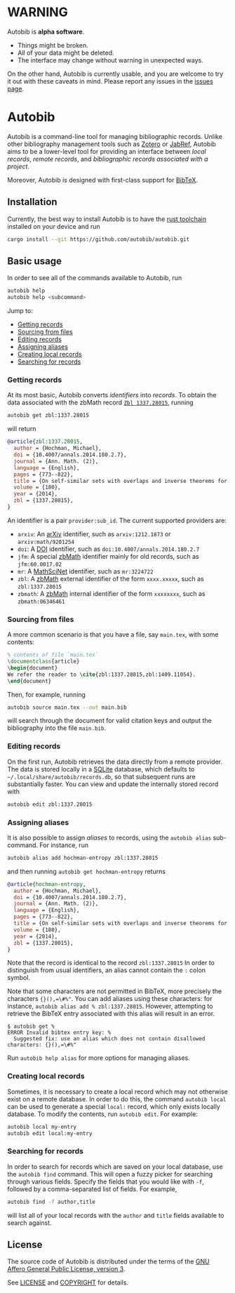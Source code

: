 # WARNING

Autobib is **alpha software**.

- Things might be broken.
- All of your data might be deleted.
- The interface may change without warning in unexpected ways.

On the other hand, Autobib is currently usable, and you are welcome to try it out with these caveats in mind.
Please report any issues in the [issues page](https://github.com/autobib/autobib/issues).

# Autobib

Autobib is a command-line tool for managing bibliographic records.
Unlike other bibliography management tools such as [Zotero](https://www.zotero.org/) or [JabRef](https://www.jabref.org/), Autobib aims to be a lower-level tool for providing an interface between *local records*, *remote records*, and *bibliographic records associated with a project*.

Moreover, Autobib is designed with first-class support for [BibTeX](https://en.wikipedia.org/wiki/BibTeX).

## Installation

Currently, the best way to install Autobib is to have the [rust toolchain](https://www.rust-lang.org/tools/install) installed on your device and run
```bash
cargo install --git https://github.com/autobib/autobib.git
```

## Basic usage

In order to see all of the commands available to Autobib, run
```bash
autobib help
autobib help <subcommand>
```
Jump to:

- [Getting records](#getting-records)
- [Sourcing from files](#sourcing-from-files)
- [Editing records](#editing-records)
- [Assigning aliases](#assigning-aliases)
- [Creating local records](#creating-local-records)
- [Searching for records](#searching-for-records)

### Getting records

At its most basic, Autobib converts *identifiers* into *records*.
To obtain the data associated with the zbMath record [`Zbl 1337.28015`](https://zbmath.org/1528.14024), running
```bash
autobib get zbl:1337.28015
```
will return
```bib
@article{zbl:1337.28015,
  author = {Hochman, Michael},
  doi = {10.4007/annals.2014.180.2.7},
  journal = {Ann. Math. (2)},
  language = {English},
  pages = {773--822},
  title = {On self-similar sets with overlaps and inverse theorems for entropy},
  volume = {180},
  year = {2014},
  zbl = {1337.28015},
}
```
An identifier is a pair `provider:sub_id`.
The current supported providers are:

- `arxiv`: An [arXiv](https://arxiv.org) identifier, such as `arxiv:1212.1873` or `arxiv:math/9201254`
- `doi`: A [DOI](https://www.doi.org/) identifier, such as `doi:10.4007/annals.2014.180.2.7`
- `jfm`: A special [zbMath](https://zbmath.org) identifier mainly for old records, such as `jfm:60.0017.02`
- `mr`: A [MathSciNet](https://mathscinet.ams.org/mathscinet/publications-search) identifier, such as `mr:3224722`
- `zbl`: A [zbMath](https://zbmath.org) external identifier of the form `xxxx.xxxxx`, such as `zbl:1337.28015`
- `zbmath`: A [zbMath](https://zbmath.org) internal identifier of the form `xxxxxxxx`, such as `zbmath:06346461`

### Sourcing from files

A more common scenario is that you have a file, say `main.tex`, with some contents:
```tex
% contents of file `main.tex`
\documentclass{article}
\begin{document}
We refer the reader to \cite{zbl:1337.28015,zbl:1409.11054}.
\end{document}
```
Then, for example, running
```bash
autobib source main.tex --out main.bib
```
will search through the document for valid citation keys and output the bibliography into the file `main.bib`.

### Editing records

On the first run, Autobib retrieves the data directly from a remote provider.
The data is stored locally in a [SQLite](https://www.sqlite.org/) database, which defaults to `~/.local/share/autobib/records.db`, so that subsequent runs are substantially faster.
You can view and update the internally stored record with
```bash
autobib edit zbl:1337.28015
```

### Assigning aliases

It is also possible to assign *aliases* to records, using the `autobib alias` sub-command.
For instance, run
```bash
autobib alias add hochman-entropy zbl:1337.28015
```
and then running `autobib get hochman-entropy` returns
```bib
@article{hochman-entropy,
  author = {Hochman, Michael},
  doi = {10.4007/annals.2014.180.2.7},
  journal = {Ann. Math. (2)},
  language = {English},
  pages = {773--822},
  title = {On self-similar sets with overlaps and inverse theorems for entropy},
  volume = {180},
  year = {2014},
  zbl = {1337.28015},
}
```
Note that the record is identical to the record `zbl:1337.28015`
In order to distinguish from usual identifiers, an alias cannot contain the `:` colon symbol.

Note that some characters are not permitted in BibTeX, more precisely the characters `{}(),=\#%"`.
You can add aliases using these characters: for instance, `autobib alias add % zbl:1337.28015`.
However, attempting to retrieve the BibTeX entry associated with this alias will result in an error.
```
$ autobib get %
ERROR Invalid bibtex entry key: %
  Suggested fix: use an alias which does not contain disallowed characters: {}(),=\#%"
```
Run `autobib help alias` for more options for managing aliases.

### Creating local records

Sometimes, it is necessary to create a local record which may not otherwise exist on a remote database.
In order to do this, the command `autobib local` can be used to generate a special `local:` record, which only exists locally database.
To modify the contents, run `autobib edit`.
For example:
```bash
autobib local my-entry
autobib edit local:my-entry
```

### Searching for records

In order to search for records which are saved on your local database, use the `autobib find` command.
This will open a fuzzy picker for searching through various fields.
Specify the fields that you would like with `-f`, followed by a comma-separated list of fields.
For example,
```bash
autobib find -f author,title
```
will list all of your local records with the `author` and `title` fields available to search against.

## License

The source code of Autobib is distributed under the terms of the [GNU Affero General Public License, version 3](https://www.gnu.org/licenses/agpl-3.0.en.html).

See [LICENSE](LICENSE) and [COPYRIGHT](COPYRIGHT) for details.
